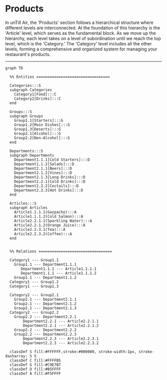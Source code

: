 # Products

In unTill Air, the 'Products' section follows a hierarchical structure where different levels are interconnected. At the foundation of this hierarchy is the 'Article' level, which serves as the fundamental block. As we move up the hierarchy, each level takes on a level of subordination until we reach the top level, which is the 'Category.' The 'Category' level includes all the other levels, forming a comprehensive and organized system for managing your restaurant's products.

***





```mermaid
graph TD

  %% Entities =================================

  Categories:::S
  subgraph Categories
    Category1[Food]:::C
    Category2[Drinks]:::C
  end

  Groups:::S
  subgraph Groups
    Group1.1[Starters]:::G
    Group1.2[Main Dishes]:::G
    Group1.3[Deserts]:::G
    Group2.1[Alcohol]:::G
    Group2.2[Non-Alcohol]:::G
  end

  Departments:::S
  subgraph Departments
    Department1.1.1[Cold Starters]:::D
    Department1.1.2[Salads]:::D
    Department2.1.1[Beers]:::D
    Department2.1.2[Vines]:::D
    Department2.1.3[Long Drinks]:::D
    Department2.2.1[Cold Drinks]:::D
    Department2.2.2[Coctails]:::D
    Department2.2.3[Hot Drinks]:::D
  end
  
  Articles:::S
  subgraph Articles
    Article1.1.1.1(Gaspacho):::A
    Article1.1.1.2(Cold Salmon):::A
    Article2.2.1.1(Sparkling Water):::A
    Article2.2.1.2(Orange Juice):::A
    Article2.2.3.1(Tea):::A
    Article2.2.3.2(Coffee):::A
  end  


  %% Relations =================================
  
  Category1 --- Group1.1
    Group1.1 --- Department1.1.1
       Department1.1.1 --- Article1.1.1.1
       Department1.1.1 --- Article1.1.1.2
    Group1.1 --- Department1.1.2
  Category1 --- Group1.2
  Category1 --- Group1.3

  Category2 --- Group2.1
    Group2.1 --- Department2.1.1
    Group2.1 --- Department2.1.2
    Group2.1 --- Department2.1.3
  Category2 --- Group2.2
    Group2.2 --- Department2.2.1
        Department2.2.1 --- Article2.2.1.1
        Department2.2.1 --- Article2.2.1.2
    Group2.2 --- Department2.2.2
    Group2.2 --- Department2.2.3
        Department2.2.3 --- Article2.2.3.1
        Department2.2.3 --- Article2.2.3.2

  classDef S fill:#FFFFFF,stroke:#000000, stroke-width:1px, stroke-dasharray: 5 5
  classDef C fill:#FFFFB5
  classDef G fill:#C9E7B7
  classDef D fill:#B5FFFF
  classDef A fill:#F5FFFF



```
